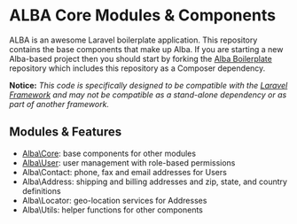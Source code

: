 ALBA Core Modules & Components
===

ALBA is an awesome Laravel boilerplate application. This repository contains the base components that make up Alba. If you are starting a new Alba-based project then you should start by forking the [Alba Boilerplate](http://github.com/emersonmedia/Alba-Boilerplate) repository which includes this repository as a Composer dependency.

**Notice:** _This code is specifically designed to be compatible with the [Laravel Framework](http://laravel.com) and may not be compatible as a stand-alone dependency or as part of another framework._

## Modules & Features

* [Alba\Core](http://github.com/emersonmedia/Alba/tree/master/src/Alba/Core): base components for other modules
* [Alba\User](http://github.com/emersonmedia/Alba/tree/master/src/Alba/User): user management with role-based permissions
* Alba\Contact: phone, fax and email addresses for Users
* Alba\Address: shipping and billing addresses and zip, state, and country definitions
* Alba\Locator: geo-location services for Addresses
* Alba\Utils: helper functions for other components
